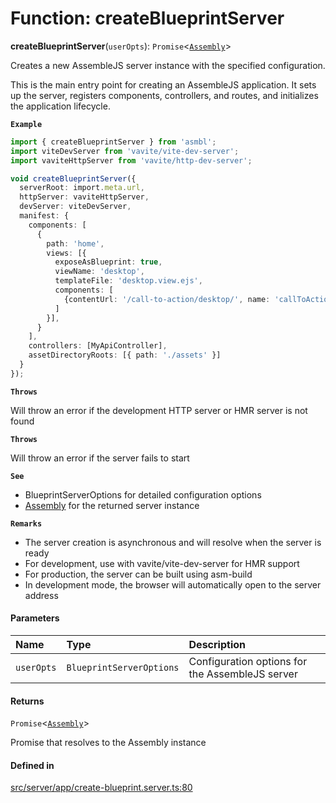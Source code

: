 # Function: createBlueprintServer

**createBlueprintServer**(`userOpts`): `Promise`<[`Assembly`](../interfaces/Assembly.md)\>

Creates a new AssembleJS server instance with the specified configuration.

This is the main entry point for creating an AssembleJS application.
It sets up the server, registers components, controllers, and routes,
and initializes the application lifecycle.

**`Example`**

```typescript
import { createBlueprintServer } from 'asmbl';
import viteDevServer from 'vavite/vite-dev-server';
import vaviteHttpServer from 'vavite/http-dev-server';

void createBlueprintServer({
  serverRoot: import.meta.url,
  httpServer: vaviteHttpServer,
  devServer: viteDevServer,
  manifest: {
    components: [
      {
        path: 'home',
        views: [{
          exposeAsBlueprint: true,
          viewName: 'desktop',
          templateFile: 'desktop.view.ejs',
          components: [
            {contentUrl: '/call-to-action/desktop/', name: 'callToAction'}
          ]
        }],
      }
    ],
    controllers: [MyApiController],
    assetDirectoryRoots: [{ path: './assets' }]
  }
});
```

**`Throws`**

Will throw an error if the development HTTP server or HMR server is not found

**`Throws`**

Will throw an error if the server fails to start

**`See`**

 - BlueprintServerOptions for detailed configuration options
 - [Assembly](../interfaces/Assembly.md) for the returned server instance

**`Remarks`**

- The server creation is asynchronous and will resolve when the server is ready
- For development, use with vavite/vite-dev-server for HMR support
- For production, the server can be built using asm-build
- In development mode, the browser will automatically open to the server address

#### Parameters

| Name | Type | Description |
| :------ | :------ | :------ |
| `userOpts` | `BlueprintServerOptions` | Configuration options for the AssembleJS server |

#### Returns

`Promise`<[`Assembly`](../interfaces/Assembly.md)\>

Promise that resolves to the Assembly instance

#### Defined in

[src/server/app/create-blueprint.server.ts:80](https://github.com/zjayers/AssembleJS/blob/14bff3e/src/server/app/create-blueprint.server.ts#L80)
